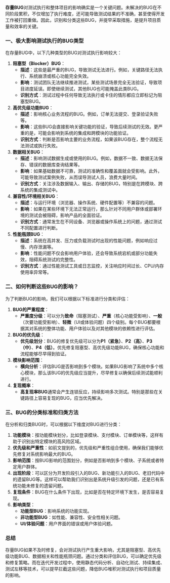 **存量BUG**对测试执行和整体项目的影响确实是一个关键问题。未解决的BUG在不同阶段累积，不仅增加了执行难度，还可能导致测试结果的不准确，甚至使得开发工作被打回重做。因此，识别和分类这些BUG，并提早采取措施，是提升项目质量和效率的关键。

### 一、极大影响测试执行的BUG类型

在存量BUG中，以下几种类型的BUG对测试执行影响较大：

1. **阻塞型（Blocker）BUG**：
   - **描述**：这些是最严重的BUG，导致测试无法进行。例如，关键路径无法执行、系统崩溃或核心功能完全失效。
   - **影响**：测试团队无法继续推进测试，某些测试场景完全无法验证，导致项目进度延误。即使继续测试，其他BUG也可能掩盖此类BUG。
   - **识别方式**：测试过程中任何导致无法执行或卡住的情形都应立即标记为阻塞型BUG。
2. **高优先级功能BUG**：
   - **描述**：影响核心业务流程的BUG。例如，订单无法提交、登录验证失败等。
   - **影响**：这些BUG会直接影响关键功能的验证，导致后续测试的无效。更严重的是，可能会影响到系统的集成和跨模块的功能验证。
   - **识别方式**：判断是否影响主要的业务流程，如果该BUG存在，整个流程无法测试或执行失败。
3. **数据相关BUG**：
   - **描述**：影响测试数据生成或使用的BUG。例如，数据不一致、数据无法保存、错误的数据库查询结果等。
   - **影响**：如果基础数据不可靠，测试的准确性和覆盖面就会受影响。此外，可能导致测试案例失败，从而误导测试人员，浪费大量时间。
   - **识别方式**：关注涉及数据输入、输出、存储的BUG，特别是在跨模块、跨系统的集成测试中。
4. **兼容性/环境相关BUG**：
   - **描述**：与运行环境（浏览器、操作系统、硬件配置等）不兼容的问题。
   - **影响**：如果在某些环境下无法正常运行，那么针对不同用户群体或部署环境的测试会被阻碍，影响产品的全面验证。
   - **识别方式**：通常发生在不同设备、浏览器或操作系统上的问题，通过测试不同配置进行判断。
5. **性能瓶颈BUG**：
   - **描述**：系统在高并发、压力或负载测试时出现的性能问题，例如响应过慢、内存泄漏等。
   - **影响**：性能问题不仅会影响用户体验，还会导致系统宕机或部分功能失效，阻碍系统测试的完整性。
   - **识别方式**：通过性能测试工具或日志监控，关注响应时间过长、CPU/内存使用率异常等。

### 二、如何判断这些BUG的影响？

为了判断BUG的影响，我们可以根据以下标准进行分类和评估：

1. **BUG的严重程度**：
   - **严重度分级**：可以分为**致命**（阻塞测试）、**严重**（核心功能受影响）、**一般**（次要功能受影响）、**轻微**（UI或体验问题）四个级别。每个BUG都要根据其对系统的整体功能、用户体验以及对其他模块的依赖性进行评估。
2. **BUG的优先级**：
   - **优先级划分**：BUG的修复优先级可以分为**P1（紧急）**、**P2（高）**、**P3（中）**、**P4（低）**。优先修复阻塞型、高优先级功能BUG，确保核心功能和流程能够尽早得到验证。
3. **模块影响范围**：
   - **横向分析**：评估BUG是否影响到多个模块。如果BUG影响了系统中多个核心模块，那么该BUG的优先级应当提升，尽早修复以确保后续测试能顺利进行。
4. **复现概率**：
   - **高复现率BUG**通常会产生连锁反应，持续影响多次测试。特别是那些在关键路径上容易复现的BUG，应当优先解决。

### 三、BUG的分类标准和归类方法

在分析和归类BUG时，可以根据以下维度对BUG进行分类：

1. **功能模块**：按功能模块划分，比如登录模块、支付模块、订单模块等，这样有助于识别出特定模块的高风险区域。
2. **优先级和严重性**：如前文提到的，优先级和严重性组合使用，确保我们能够优先修复对系统影响最大的BUG。
3. **影响范围**：按BUG影响的范围划分，例如是否影响到多个模块、子系统或者特定用户群体。
4. **出现阶段**：可以区分为开发阶段引入的BUG、新功能引入的BUG、老旧代码中的遗留BUG等。这样可以帮助我们识别出是系统升级引发的问题，还是已有系统功能未修复的遗留问题。
5. **复现条件**：BUG在什么条件下出现，比如是否在特定环境下发生，是否容易复现。
6. **影响类型**：
   - **功能型BUG**：影响系统的功能实现。
   - **非功能型BUG**：如性能、兼容性、安全性相关问题。
   - **UI/体验问题**：用户界面的错误或用户体验问题。

### 总结

存量BUG如果不及时修复，会对测试执行产生重大影响，尤其是阻塞型、高优先级功能BUG、数据相关和性能瓶颈问题。通过分类和评估BUG，可以确定优先级和修复策略。而在迭代开发过程中，使用静态代码分析、自动化测试、持续集成、测试左移等技术，可以提早拦截这些问题，降低BUG堆积对测试执行和项目质量的影响。